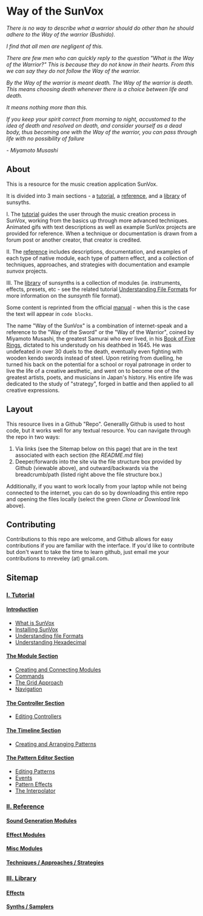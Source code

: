 # Way of the SunVox
_There is no way to describe what a warrior should do other than he should adhere to
the Way of the warrior (Bushido)._

_I find that all men are negligent of this._

_There are few men who can quickly reply to the question "What is the Way of the Warrior?" This is because they do not know in their hearts. From this we can say they do not follow the Way of the warrior._

_By the Way of the warrior is meant death._
_The Way of the warrior is death. This means choosing death whenever there is a choice between life and death._

_It means nothing more than this._

_If you keep your spirit correct from morning to night, accustomed to the idea of death and resolved on death, and consider yourself as a dead body, thus becoming one with the Way of the warrior, you can pass through life with no possibility of failure_

_- Miyamoto Musashi_

## About

This is a resource for the music creation application SunVox.

It is divided into 3 main sections - a [tutorial](I--Tutorial), a [reference](II--Reference), and a [library](III--Library) of sunsyths.

I. The [tutorial](Tutorial) guides the user through the music creation process in SunVox, working from the basics up through more advanced techniques. Animated gifs with text descriptions as well as example SunVox projects are provided for reference. When a technique or documentation is drawn from a forum post or another creator, that creator is credited.

II. The [reference](II--Reference) includes descriptions, documentation, and examples of each type of native module, each type of pattern effect, and a collection of techniques, approaches, and strategies with documentation and example _sunvox_ projects.

III. The [library](Library) of sunsynths is a collection of modules (ie. instruments, effects, presets, etc - see the related tutorial [Understanding File Formats](Tutorial/1--Introduction/c--Understanding-File-Formats) for more information on the _sunsynth_ file format).

Some content is reprinted from the official [manual](http://www.warmplace.ru/wiki/doku.php?id=sunvox:manual_en#effects) - when this is the case the text will appear in `code blocks`.

The name "Way of the SunVox" is a combination of internet-speak and a reference to the "Way of the Sword" or the "Way of the Warrior", coined by Miyamoto Musashi, the greatest Samurai who ever lived, in his [Book of Five Rings](https://archive.org/stream/MiyamotoMusashi-BookOfFiveRingsgoRinNoSho/Book_of_Five_Rings_djvu.txt), dictated to his understudy on his deathbed in 1645. He was undefeated in over 30 duels to the death, eventually even fighting with wooden kendo swords instead of steel. Upon retiring from duelling, he turned his back on the potential for a school or royal patronage in order to live the life of a creative aesthetic, and went on to become one of the greatest artists, poets, and musicians in Japan's history. His entire life was dedicated to the study of "strategy", forged in battle and then applied to all creative expressions.

## Layout

This resource lives in a Github "Repo". Generallly Github is used to host code, but it works well for any textual resource. You can navigate through the repo in two ways:

1. Via links (see the Sitemap below on this page) that are in the text associated with each section (the _README.md_ file)
2. Deeper/forwards into the site via the file structure box provided by Github (viewable above), and outward/backwards via the breadcrumb/path (listed right above the file structure box.)

Additionally, if you want to work locally from your laptop while not being connected to the internet, you can do so by downloading this entire repo and opening the files locally (select the green _Clone or Download_ link above).

## Contributing

Contributions to this repo are welcome, and Github  allows for easy contributions if you are familiar with the interface. If you'd like to contribute but don't want to take the time to learn github, just email me your contributions to mreveley (at) gmail.com.

## Sitemap

### [I. Tutorial](I--Tutorial)
#### [Introduction](I--Tutorial/1--Introduction)
* [What is SunVox](I--Tutorial/1--Introduction/a--What-is-SunVox)
* [Installing SunVox](I--Tutorial/1--Introduction/b--Installing-SunVox)
* [Understanding file Formats](I--Tutorial/1--Introduction/c--Understanding-File-Formats)
* [Understanding Hexadecimal](I--Tutorial/1--Introduction/d--Understanding-Hexadecimal)
#### [The Module Section](I--Tutorial/2--The-Module-Section)
* [Creating and Connecting Modules](I--Tutorial/2--The-Module-Section/a--Creating-and-Connecting-Modules)
* [Commands](I--Tutorial/2--The-Module-Section/b--Commands)
* [The Grid Approach](I--Tutorial/2--The-Module-Section/c--The-Grid-Approach)
* [Navigation](I--Tutorial/2--The-Module-Section/d--Navigation)
#### [The Controller Section](I--Tutorial/3--The-Controller-Section)
* [Editing Controllers](I--Tutorial/3--The-Controller-Section/a--Editing-Controllers)
#### [The Timeline Section](I--Tutorial/4--The-Timeline-Section)
* [Creating and Arranging Patterns](I--Tutorial/4--The-Timeline-Section/a--Creating-and-Arranging-Patterns)
#### [The Pattern Editor Section](I--Tutorial/5--The-Pattern-Editor-Section)
* [Editing Patterns](I--Tutorial/5--The-Pattern-Editor-Section/1-Editing-Patterns)
* [Events](I--Tutorial/5--The-Pattern-Editor-Section/2-Events)
* [Pattern Effects](I--Tutorial/5--The-Pattern-Editor-Section/3-Pattern-Effects)
* [The Interpolator](I--Tutorial/5--The-Pattern-Editor-Section/4-The-Interpolator)

### [II. Reference](II--Reference)
#### [Sound Generation Modules](II--Reference/6--Modules-Sound-Generators)
#### [Effect Modules](II--Reference/7--Modules-Effects)
#### [Misc Modules](II--Reference/8--Modules-Misc)
#### [Techniques / Approaches / Strategies](II--Reference/9--Techniques-Approaches-Strategies)

### [III. Library](III--Library)
#### [Effects](III--Library/Effects)
#### [Synths / Samplers](II--Library/Synths-Samplers)
